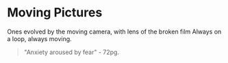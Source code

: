 # Moving Pictures
Ones evolved by the moving camera, with lens of the broken film
Always on a loop, always moving.
> "Anxiety aroused by fear" - 72pg.




